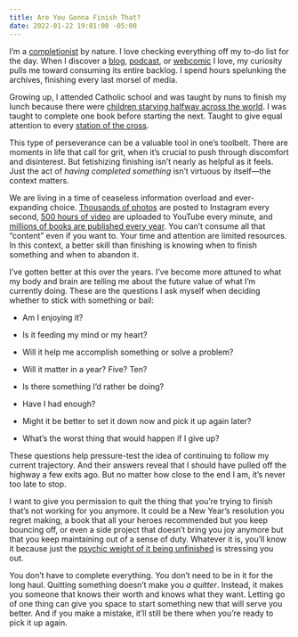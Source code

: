 ```yaml
---
title: Are You Gonna Finish That?
date: 2022-01-22 19:01:00 -05:00
---
```


I’m a [completionist](https://www.macmillandictionary.com/us/dictionary/american/completionist) by nature. I love checking everything off my to-do list for the day. When I discover a [blog](https://randsinrepose.com), [podcast](http://genderpodcast.com), or [webcomic](https://questionablecontent.net) I love, my curiosity pulls me toward consuming its entire backlog. I spend hours spelunking the archives, finishing every last morsel of media.

Growing up, I attended Catholic school and was taught by nuns to finish my lunch because there were [children starving halfway across the world](https://en.wikipedia.org/wiki/List_of_fallacies#Fallacy_of_relative_privation). I was taught to complete one book before starting the next. Taught to give equal attention to every [station of the cross](https://en.wikipedia.org/wiki/Stations_of_the_Cross).

This type of perseverance can be a valuable tool in one’s toolbelt. There are moments in life that call for grit, when it’s crucial to push through discomfort and disinterest. But fetishizing finishing isn’t nearly as helpful as it feels. Just the act of *having completed something* isn’t virtuous by itself—the context matters.

We are living in a time of ceaseless information overload and ever-expanding choice. [Thousands of photos](https://www.omnicoreagency.com/instagram-statistics/) are posted to Instagram every second, [500 hours of video](https://www.statista.com/statistics/259477/hours-of-video-uploaded-to-youtube-every-minute/) are uploaded to YouTube every minute, and [millions of books are published every year](https://malwarwickonbooks.com/published-every-year/). You can’t consume all that “content” even if you want to. Your time and attention are limited resources. In this context, a better skill than finishing is knowing when to finish something and when to abandon it.

I’ve gotten better at this over the years. I’ve become more attuned to what my body and brain are telling me about the future value of what I’m currently doing. These are the questions I ask myself when deciding whether to stick with something or bail:

* Am I enjoying it?

* Is it feeding my mind or my heart?

* Will it help me accomplish something or solve a problem?

* Will it matter in a year? Five? Ten?

* Is there something I’d rather be doing?

* Have I had enough?

* Might it be better to set it down now and pick it up again later?

* What’s the worst thing that would happen if I give up?

These questions help pressure-test the idea of continuing to follow my current trajectory. And their answers reveal that I should have pulled off the highway a few exits ago. But no matter how close to the end I am, it’s never too late to stop.

I want to give you permission to quit the thing that you’re trying to finish that’s not working for you anymore. It could be a New Year’s resolution you regret making, a book that all your heroes recommended but you keep bouncing off, or even a side project that doesn’t bring you joy anymore but that you keep maintaining out of a sense of duty. Whatever it is, you’ll know it because just the [psychic weight of it being unfinished](https://en.wikipedia.org/wiki/Zeigarnik_effect) is stressing you out.

You don’t have to complete everything. You don’t need to be in it for the long haul. Quitting something doesn’t make you *a quitter*. Instead, it makes you someone that knows their worth and knows what they want. Letting go of one thing can give you space to start something new that will serve you better. And if you make a mistake, it’ll still be there when you’re ready to pick it up again.